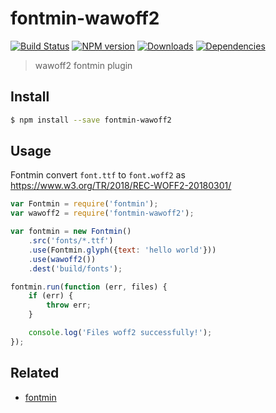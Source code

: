 fontmin-wawoff2
===

[![Build Status][travis-image]][travis-url]
[![NPM version][npm-image]][npm-url]
[![Downloads][downloads-image]][npm-url]
[![Dependencies][dep-image]][dep-url]


> wawoff2 fontmin plugin

## Install

```sh
$ npm install --save fontmin-wawoff2
```

## Usage

Fontmin convert `font.ttf` to `font.woff2` as <https://www.w3.org/TR/2018/REC-WOFF2-20180301/>

```js
var Fontmin = require('fontmin');
var wawoff2 = require('fontmin-wawoff2');

var fontmin = new Fontmin()
    .src('fonts/*.ttf')
    .use(Fontmin.glyph({text: 'hello world'}))
    .use(wawoff2())
    .dest('build/fonts');

fontmin.run(function (err, files) {
    if (err) {
        throw err;
    }

    console.log('Files woff2 successfully!');
});
```

## Related

- [fontmin](https://github.com/ecomfe/fontmin)

[travis-url]: https://travis-ci.org/junmer/fontmin-wawoff2
[travis-image]: http://img.shields.io/travis/junmer/fontmin-wawoff2.svg
[downloads-image]: http://img.shields.io/npm/dm/fontmin-wawoff2.svg
[npm-url]: https://npmjs.org/package/fontmin-wawoff2
[npm-image]: http://img.shields.io/npm/v/fontmin-wawoff2.svg
[dep-url]: https://david-dm.org/junmer/fontmin-wawoff2
[dep-image]: http://img.shields.io/david/junmer/fontmin-wawoff2.svg
